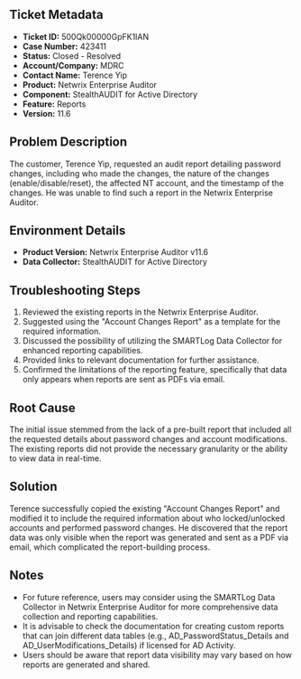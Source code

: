 ## Ticket Metadata
- **Ticket ID:** 500Qk00000GpFK1IAN
- **Case Number:** 423411
- **Status:** Closed - Resolved
- **Account/Company:** MDRC
- **Contact Name:** Terence Yip
- **Product:** Netwrix Enterprise Auditor
- **Component:** StealthAUDIT for Active Directory
- **Feature:** Reports
- **Version:** 11.6

## Problem Description
The customer, Terence Yip, requested an audit report detailing password changes, including who made the changes, the nature of the changes (enable/disable/reset), the affected NT account, and the timestamp of the changes. He was unable to find such a report in the Netwrix Enterprise Auditor.

## Environment Details
- **Product Version:** Netwrix Enterprise Auditor v11.6
- **Data Collector:** StealthAUDIT for Active Directory

## Troubleshooting Steps
1. Reviewed the existing reports in the Netwrix Enterprise Auditor.
2. Suggested using the "Account Changes Report" as a template for the required information.
3. Discussed the possibility of utilizing the SMARTLog Data Collector for enhanced reporting capabilities.
4. Provided links to relevant documentation for further assistance.
5. Confirmed the limitations of the reporting feature, specifically that data only appears when reports are sent as PDFs via email.

## Root Cause
The initial issue stemmed from the lack of a pre-built report that included all the requested details about password changes and account modifications. The existing reports did not provide the necessary granularity or the ability to view data in real-time.

## Solution
Terence successfully copied the existing "Account Changes Report" and modified it to include the required information about who locked/unlocked accounts and performed password changes. He discovered that the report data was only visible when the report was generated and sent as a PDF via email, which complicated the report-building process.

## Notes
- For future reference, users may consider using the SMARTLog Data Collector in Netwrix Enterprise Auditor for more comprehensive data collection and reporting capabilities.
- It is advisable to check the documentation for creating custom reports that can join different data tables (e.g., AD_PasswordStatus_Details and AD_UserModifications_Details) if licensed for AD Activity.
- Users should be aware that report data visibility may vary based on how reports are generated and shared.